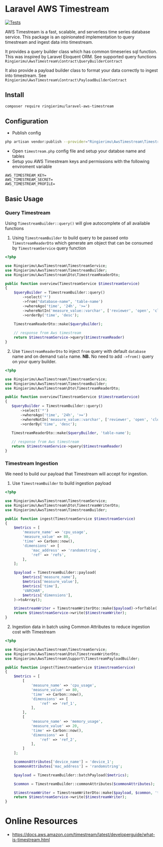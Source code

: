 # Laravel AWS Timestream

[![Tests](https://github.com/RingierIMU/laravel-aws-timestream/actions/workflows/run-tests.yml/badge.svg)](https://github.com/RingierIMU/laravel-aws-timestream/actions/workflows/run-tests.yml)

AWS Timestream is a fast, scalable, and serverless time series database service.
This package is an opinionated implementation to query timestream and ingest data into timestream.

It provides a query builder class which has common timeseries sql function. This was inspired by Laravel Eloquent ORM. 
See supported query functions `Ringierimu\AwsTimestream\Contract\QueryBuilderContract`

It also provide a payload builder class to format your data correctly to ingest into timestream. 
See `Ringierimu\AwsTimestream\Contract\PayloadBuilderContract`

## Install
```bash
composer require ringierimu/laravel-aws-timestream
```

## Configuration
- Publish config
```bash
php artisan vendor:publish --provider="Ringierimu\AwsTimestream\TimestreamServiceProvider" --tag="timestream-config"
```
- Open `timestream.php` config file and setup your databse name and tables
- Setup you AWS Timestream keys and permissions with the following enviroment variable
```
AWS_TIMESTREAM_KEY=
AWS_TIMESTREAM_SECRET=
AWS_TIMESTREAM_PROFILE=
```

## Basic Usage
### Query Timestream
Using `TimestreamBuilder::query()` will give autocomplete of all available functions

1. Using `TimestreamBuilder` to build query to be passed onto `TimestreamReaderDto` which generate am object that can be consumed by `TimestreamService` query function

```php
<?php

use Ringierimu\AwsTimestream\TimestreamService;
use Ringierimu\AwsTimestream\TimestreamBuilder;
use Ringierimu\AwsTimestream\Dto\TimestreamReaderDto;

public function overview(TimestreamService $timestreamService)
{
    $queryBuilder = TimestreamBuilder::query()
        ->select('*')
        ->from("database-name", 'table-name')
        ->whereAgo('time', '24h', '>=')
        ->whereNotIn('measure_value::varchar', ['reviewer', 'open', 'closed'])
        ->orderBy('time', 'desc');
    
    TimestreamReaderDto::make($queryBuilder);

    // response from Aws timestream
    return $timestreamService->query($timestreamReader)
}
```

2. Use `TimestreamReaderDto` to inject `from` query with default `database` name and on demand `table` name. **NB.** No need to add `->from()` query on your query builder.
 ```php
<?php

use Ringierimu\AwsTimestream\TimestreamService;
use Ringierimu\AwsTimestream\TimestreamBuilder;
use Ringierimu\AwsTimestream\Dto\TimestreamReaderDto;

public function overview(TimestreamService $timestreamService)
{
    $queryBuilder = TimestreamBuilder::query()
        ->select('*')
        ->whereAgo('time', '24h', '>=')
        ->whereNotIn('measure_value::varchar', ['reviewer', 'open', 'closed'])
        ->orderBy('time', 'desc');
    
    TimestreamReaderDto::make($queryBuilder, 'table-name');

    // response from Aws timestream
    return $timestreamService->query($timestreamReader)
}
```
### Timestream Ingestion
We need to build our payload that Timestream will accept for ingestion.

1. Use `TimestreamBuilder` to build ingestion payload
```php
<?php

use Ringierimu\AwsTimestream\TimestreamService;
use Ringierimu\AwsTimestream\Dto\TimestreamWriterDto;
use Ringierimu\AwsTimestream\TimestreamBuilder;

public function ingest(TimestreamService $timestreamService)
{
    $metrics = [
        'measure_name' => 'cpu_usage',
        'measure_value' => 80,
        'time' => Carbon::now(),
        'dimensions' => [
            'mac_address' => 'randomstring',
            'ref' => 'refs',
        ],
    ];

    $payload = TimestreamBuilder::payload(
        $metrics['measure_name'],
        $metrics['measure_value'],
        $metrics['time'],
        'VARCHAR',
        $metrics['dimensions'],
    )->toArray();

    $timestreamWriter = TimestreamWriterDto::make($payload)->forTable('table-name');
    return $timestreamService->write($timestreamWriter);
}
```

2. Ingestion data in batch using Common Attributes to reduce ingestion cost with Timestream

```php
<?php

use Ringierimu\AwsTimestream\TimestreamService;
use Ringierimu\AwsTimestream\Dto\TimestreamWriterDto;
use Ringierimu\AwsTimestream\Support\TimestreamPayloadBuilder;

public function ingest(TimestreamService $timestreamService)
{
    $metrics = [
        [
            'measure_name' => 'cpu_usage',
            'measure_value' => 80,
            'time' => Carbon::now(),
            'dimensions' => [
                'ref' => 'ref_1',
            ],
        ],
        [
            'measure_name' => 'memory_usage',
            'measure_value' => 20,
            'time' => Carbon::now(),
            'dimensions' => [
                'ref' => 'ref_2',
            ],
        ]
    ];

    $commonAttributes['device_name'] = 'device_1';
    $commonAttributes['mac_address'] = 'randomstring';

    $payload = TimestreamBuilder::batchPayload($metrics);

    $common = TimestreamBuilder::commonAttributes($commonAttributes);

    $timestreamWriter = TimestreamWriterDto::make($payload, $common, 'table-name');
    return $timestreamService->write($timestreamWriter);
}
```

# Online Resources
- https://docs.aws.amazon.com/timestream/latest/developerguide/what-is-timestream.html

